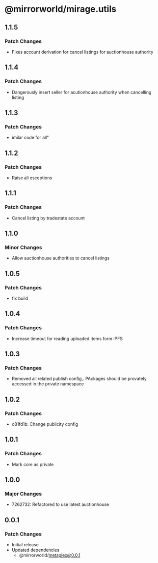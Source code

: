 # @mirrorworld/mirage.utils

## 1.1.5

### Patch Changes

- Fixes account derivation for cancel listings for auctionhouse authority

## 1.1.4

### Patch Changes

- Dangerously insert seller for acutionhouse authority when cancelling listing

## 1.1.3

### Patch Changes

- imilar code for all"

## 1.1.2

### Patch Changes

- Raise all esceptions

## 1.1.1

### Patch Changes

- Cancel listing by tradestate account

## 1.1.0

### Minor Changes

- Allow auctionhouse authorities to cancel listings

## 1.0.5

### Patch Changes

- fix build

## 1.0.4

### Patch Changes

- Increase timeout for reading uploaded items form IPFS

## 1.0.3

### Patch Changes

- Removed all related publish config,. PAckages should be provately accessed in the private namespace

## 1.0.2

### Patch Changes

- c81fd1b: Change publicity config

## 1.0.1

### Patch Changes

- Mark core as private

## 1.0.0

### Major Changes

- 7262732: Refactored to use latest auctionhouse

## 0.0.1

### Patch Changes

- Initial release
- Updated dependencies
  - @mirrorworld/metaplex@0.0.1

